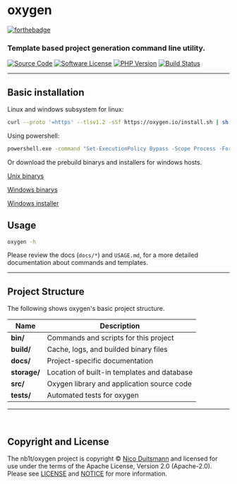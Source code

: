 # oxygen

[![forthebadge](https://forthebadge.com/images/badges/built-with-love.svg)](http://forthebadge.com)

### Template based project generation command line utility.

[![Source Code][badge-source]][source]
[![Software License][badge-license]][license]
[![PHP Version][badge-php]][php]
[![Build Status][badge-build]][build]

[badge-source]: http://img.shields.io/badge/source-nb1t/oxygen-blue.svg?style=flat-square
[badge-license]: https://img.shields.io/packagist/l/nb1t/oxygen.svg?style=flat-square
[badge-php]: https://img.shields.io/packagist/php-v/nb1t/oxygen.svg?style=flat-square
[badge-build]: https://img.shields.io/travis/nb1t/oxygen/master.svg?style=flat-square

[source]: https://github.com/nb1t/oxygen
[license]: https://github.com/nb1t/oxygen/blob/master/LICENSE
[php]: https://php.net
[build]: https://github.com/nb1t/oxygen/releases/v1.zip

---

## Basic installation

Linux and windows subsystem for linux:

``` bash
curl --proto '=https' --tlsv1.2 -sSf https://oxygen.io/install.sh | sh
```

Using powershell:

``` cmd
powershell.exe -command "Set-ExecutionPolicy Bypass -Scope Process -Force; [System.Net.ServicePointManager]::SecurityProtocol = [System.Net.ServicePointManager]::SecurityProtocol -bor 3072; iex ((New-Object System.Net.WebClient).DownloadString('https://oxygen.io/install.ps1'))"
```

Or download the prebuild binarys and installers for windows hosts.

[Unix binarys](https://github.com/nb1t/oxygen/releases/binarys-unix.zip)

[Windows binarys](https://github.com/nb1t/oxygen/releases/binarys-win.zip)

[Windows installer](https://github.com/nb1t/oxygen/archive/installer.zip)

## Usage

``` bash
oxygen -h
```

Please review the docs (`docs/*`) and `USAGE.md`, for a more detailed documentation about commands and templates.

---

## Project Structure

The following shows oxygen's basic project structure.

| Name              | Description                                   |
| ------------------| --------------------------------------------- |
| **bin/**          | Commands and scripts for this project         |
| **build/**        | Cache, logs, and builded binary files         |
| **docs/**         | Project-specific documentation                |
| **storage/**      | Location of built-in templates and database   |
| **src/**          | Oxygen library and application source code    |
| **tests/**        | Automated tests for oxygen                    |

---
</br>

## Copyright and License

The nb1t/oxygen project is copyright © [Nico Duitsmann](mailto:nico.duitsmann@nord5.de)
and licensed for use under the terms of the
Apache License, Version 2.0 (Apache-2.0). Please see [LICENSE](LICENSE) and
[NOTICE](NOTICE) for more information.
